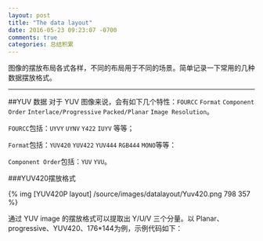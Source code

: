 ```yaml
---
layout: post
title: "The data layout"
date: 2016-05-23 09:23:07 -0700
comments: true
categories: 总结积累 
---
```


图像的摆放布局各式各样，不同的布局用于不同的场景。简单记录一下常用的几种数据摆放格式。
<!--more-->
---
##YUV 数据
对于 YUV 图像来说，会有如下几个特性：`FOURCC` `Format` `Component Order` `Interlace/Progressive` `Packed/Planar` `Image Resolution`。

`FOURCC`包括：`UYVY` `UYNV` `Y422` `IUYV` 等等；

`Format`包括：`YUV420` `YUV422` `YUV444` `RGB444` `MONO`等等：
 
`Component Order`包括：`YUV` `YVU`。


###YUV420摆放格式

{% img [YUV420P layout] /source/images/datalayout/Yuv420.png 798 357 %}

通过 YUV image 的摆放格式可以提取出 Y/U/V 三个分量。以 Planar、progressive、YUV420、176*144为例，示例代码如下：
```

